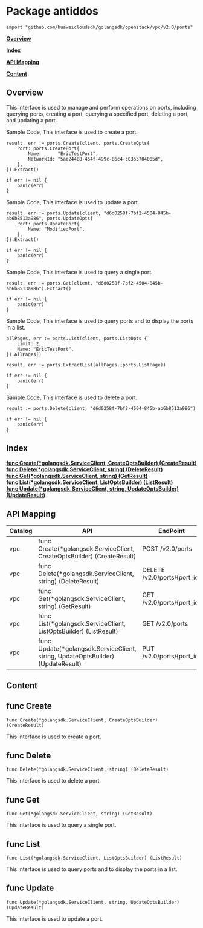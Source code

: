# Package antiddos
    import "github.com/huaweicloudsdk/golangsdk/openstack/vpc/v2.0/ports"
**[Overview](#overview)**  

**[Index](#index)**  

**[API Mapping](#api-mapping)**  

**[Content](#content)**  

## Overview
This interface is used to manage and perform operations on ports, including querying ports, creating a port, querying a specified port, deleting a port, and updating a port.

Sample Code, This interface is used to create a port.

    
    result, err := ports.Create(client, ports.CreateOpts{
        Port: ports.CreatePort{
            Name:      "EricTestPort",
            NetworkId: "5ae24488-454f-499c-86c4-c0355704005d",
        },
    }).Extract()
    
    if err != nil {
        panic(err)
    }
    
Sample Code, This interface is used to update a port.

    
    result, err := ports.Update(client, "d6d0258f-7bf2-4504-845b-ab6b8513a986", ports.UpdateOpts{
        Port: ports.UpdatePort{
            Name: "ModifiedPort",
        },
    }).Extract()
    
    if err != nil {
        panic(err)
    }
    
Sample Code, This interface is used to query a single port.

    
    result, err := ports.Get(client, "d6d0258f-7bf2-4504-845b-ab6b8513a986").Extract()
    
    if err != nil {
        panic(err)
    }
    
Sample Code, This interface is used to query ports and to display the ports in a list.

    
    allPages, err := ports.List(client, ports.ListOpts {
        Limit: 2,
        Name: "EricTestPort",
    }).AllPages()
    
    result, err := ports.ExtractList(allPages.(ports.ListPage))
    
    if err != nil {
        panic(err)
    }
    
Sample Code, This interface is used to delete a port.

    result := ports.Delete(client, "d6d0258f-7bf2-4504-845b-ab6b8513a986")
    
    if err != nil {
        panic(err)
    }
## Index
**[func Create(*golangsdk.ServiceClient, CreateOptsBuilder) (CreateResult)](#func-create)**  
**[func Delete(*golangsdk.ServiceClient, string) (DeleteResult)](#func-delete)**  
**[func Get(*golangsdk.ServiceClient, string) (GetResult)](#func-get)**  
**[func List(*golangsdk.ServiceClient, ListOptsBuilder) (ListResult)](#func-list)**  
**[func Update(*golangsdk.ServiceClient, string, UpdateOptsBuilder) (UpdateResult)](#func-update)**  
## API Mapping
|Catalog|API|EndPoint|
|----|---|--------|
|vpc|func Create(*golangsdk.ServiceClient, CreateOptsBuilder) (CreateResult)|POST /v2.0/ports|
|vpc|func Delete(*golangsdk.ServiceClient, string) (DeleteResult)|DELETE /v2.0/ports/{port_id}|
|vpc|func Get(*golangsdk.ServiceClient, string) (GetResult)|GET /v2.0/ports/{port_id}|
|vpc|func List(*golangsdk.ServiceClient, ListOptsBuilder) (ListResult)|GET /v2.0/ports|
|vpc|func Update(*golangsdk.ServiceClient, string, UpdateOptsBuilder) (UpdateResult)|PUT /v2.0/ports/{port_id}|
## Content
## func Create
    func Create(*golangsdk.ServiceClient, CreateOptsBuilder) (CreateResult)  
This interface is used to create a port.
## func Delete
    func Delete(*golangsdk.ServiceClient, string) (DeleteResult)  
This interface is used to delete a port.
## func Get
    func Get(*golangsdk.ServiceClient, string) (GetResult)  
This interface is used to query a single port.
## func List
    func List(*golangsdk.ServiceClient, ListOptsBuilder) (ListResult)  
This interface is used to query ports and to display the ports in a list.
## func Update
    func Update(*golangsdk.ServiceClient, string, UpdateOptsBuilder) (UpdateResult)  
This interface is used to update a port.
